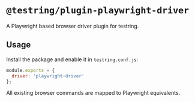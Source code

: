 # `@testring/plugin-playwright-driver`

A Playwright based browser driver plugin for testring.

## Usage

Install the package and enable it in `testring.conf.js`:

```js
module.exports = {
  driver: 'playwright-driver'
};
```

All existing browser commands are mapped to Playwright equivalents.
